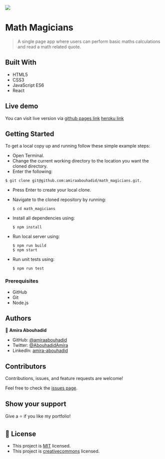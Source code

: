 ![](https://img.shields.io/badge/Microverse-blueviolet)

# Math Magicians

>A single page app where users can perform basic maths calculations and read a math related quote.

## Built With

- HTML5
- CSS3
- JavaScript ES6
- React

## Live demo

You can visit live version via [github pages link](https://amiraabouhadid.github.io/math_magicians/)
[heroku link](https://its-just-another-calculator.herokuapp.com/)
## Getting Started

To get a local copy up and running follow these simple example steps:
- Open Terminal.
- Change the current working directory to the location you want the cloned directory.
- Enter the following:
```
$ git clone git@github.com:amiraabouhadid/math_magicians.git.
```
- Press Enter to create your local clone.
- Navigate to the cloned repository by running:
    ```
    $ cd math_magicians
    ```
- Install all dependencies using:
    ``` 
    $ npm install
    ```

- Run local server using:
    ```
    $ npm run build
    $ npm start
    ```
- Run unit tests using:
    ```
    $ npm run test

    ```

### Prerequisites
- GitHub
- Git
- Node.js


## Authors

👤 **Amira Abouhadid**

- GitHub: [@amiraabouhadid](https://github.com/amiraabouhadid)
- Twitter: [@AbouhadidAmira](https://twitter.com/AbouhadidAmira)
- LinkedIn: [amira-abouhadid](https://www.linkedin.com/in/amira-abouhadid/)

## Contributors

Contributions, issues, and feature requests are welcome!

Feel free to check the [issues page](https://github.com/amiraabouhadid/math_magicians/issues).

## Show your support

Give a ⭐️ if you like my portfolio!

## 📝 License

- This project is [MIT](https://mit-license.org/) licensed.
- This project is [creativecommons](https://creativecommons.org/licenses/by-nc/4.0/) licensed.
